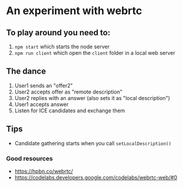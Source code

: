 # An experiment with webrtc

## To play around you need to:

1. `npm start` which starts the node server
2. `npm run client` which open the `client` folder in a local web server

## The dance

1. User1 sends an "offer2"
2. User2 accepts offer as "remote description"
3. User2 replies with an answer (also sets it as "local description")
4. User1 accepts answer
5. Listen for ICE candidates and exchange them

## Tips

- Candidate gathering starts when you call `setLocalDescription()`

### Good resources

- https://hpbn.co/webrtc/
- https://codelabs.developers.google.com/codelabs/webrtc-web/#0
